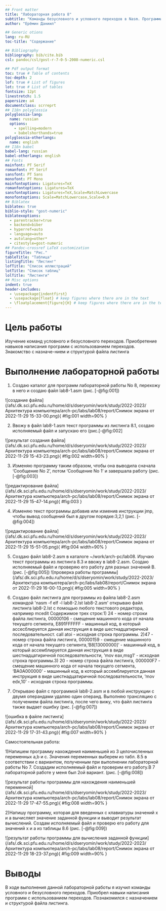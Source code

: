 ```yaml
---
## Front matter
title: "Лабораторная работа 8"
subtitle: "Команды безусловного и условного переходов в Nasm. Программирование ветвлений."
author: "Ерёмин Даниил"

## Generic otions
lang: ru-RU
toc-title: "Содержание"

## Bibliography
bibliography: bib/cite.bib
csl: pandoc/csl/gost-r-7-0-5-2008-numeric.csl

## Pdf output format
toc: true # Table of contents
toc-depth: 2
lof: true # List of figures
lot: true # List of tables
fontsize: 12pt
linestretch: 1.5
papersize: a4
documentclass: scrreprt
## I18n polyglossia
polyglossia-lang:
  name: russian
  options:
	- spelling=modern
	- babelshorthands=true
polyglossia-otherlangs:
  name: english
## I18n babel
babel-lang: russian
babel-otherlangs: english
## Fonts
mainfont: PT Serif
romanfont: PT Serif
sansfont: PT Sans
monofont: PT Mono
mainfontoptions: Ligatures=TeX
romanfontoptions: Ligatures=TeX
sansfontoptions: Ligatures=TeX,Scale=MatchLowercase
monofontoptions: Scale=MatchLowercase,Scale=0.9
## Biblatex
biblatex: true
biblio-style: "gost-numeric"
biblatexoptions:
  - parentracker=true
  - backend=biber
  - hyperref=auto
  - language=auto
  - autolang=other*
  - citestyle=gost-numeric
## Pandoc-crossref LaTeX customization
figureTitle: "Рис."
tableTitle: "Таблица"
listingTitle: "Листинг"
lofTitle: "Список иллюстраций"
lotTitle: "Список таблиц"
lolTitle: "Листинги"
## Misc options
indent: true
header-includes:
  - \usepackage{indentfirst}
  - \usepackage{float} # keep figures where there are in the text
  - \floatplacement{figure}{H} # keep figures where there are in the text
---
```


# Цель работы
Изучение команд условного и безусловного переходов. Приобретение навыков написания программ с использованием переходов. Знакомство с назначе-нием и структурой файла листинга


# Выполнение лабораторной работы

1) Создаю каталог для программ лабораторной работы No 8, перехожу в него и создаю файл lab8-1.asm (рис. [-@fig:001])

![создание файла](/afs/.dk.sci.pfu.edu.ru/home/d/s/dseryomin/work/study/2022-2023/Архитектура компьютера/arch-pc/labs/lab08/report/Снимок экрана от 2022-11-29 15-33-00.png){ #fig:001 width=90% }


2) Ввожу в файл lab8-1.asm текст программы из листинга 8.1, создаю исполняемый файл и запускаю его  (рис.[-@fig:002]

![результат создания файла](/afs/.dk.sci.pfu.edu.ru/home/d/s/dseryomin/work/study/2022-2023/Архитектура компьютера/arch-pc/labs/lab08/report/Снимок экрана от 2022-11-29 15-43-23.png){ #fig:002 width=90% }

3) Изменяю программу таким образом, чтобы она выводила сначала ‘Сообщение No 2’, потом ‘Сообщение No 1’ и завершала работу (рис. [-@fig:003])

![редактирование файла](/afs/.dk.sci.pfu.edu.ru/home/d/s/dseryomin/work/study/2022-2023/Архитектура компьютера/arch-pc/labs/lab08/report/Снимок экрана от 2022-11-29 15-47-14.png){ #fig:003 }

4) Изменяю текст программы добавив или изменив инструкции jmp, чтобы вывод сообщений был в другом порядке:3,2,1  (рис. [-@fig:004])

![редактирование файла](/afs/.dk.sci.pfu.edu.ru/home/d/s/dseryomin/work/study/2022-2023/Архитектура компьютера/arch-pc/labs/lab08/report/Снимок экрана от 2022-11-29 15-51-05.png){ #fig:004 width=90% }

5) Создаю файл lab8-2.asm в каталоге ~/work/arch-pc/lab08. Изучаю текст программы из листинга 8.3 и ввожу в lab8-2.asm. Создаю исполняемый файл и проверяю его работу для разных значений B. (рис. [-@fig:005])
![проверка работы программы](/afs/.dk.sci.pfu.edu.ru/home/d/s/dseryomin/work/study/2022-2023/Архитектура компьютера/arch-pc/labs/lab08/report/Снимок экрана от 2022-11-29 16-00-13.png){ #fig:005 width=90% }

6) Создаю файл листинга для программы из файла lab8-2.asm командой 'nasm -f elf -l lab8-2.lst lab8-2.asm' открываю файл листинга lab8-2.lst с помощью любого текстового редактора, например mcedit 
Содержимое трех строк:1) 24 - номер строки файла листинга, 00000106 - смещение машинного кода от начала текущего сегмента, E891FFFFFF - машинный код, в который ассесблируется данная инструкция в виде шестнадцатиричной последовательност. call atoi - исходная строка программы. 2)47 - номер строка файла листинга, 00000159 - смещение машинного кода от начала текущего сегмента,‘В8[13000000]’ - машинный код, в который ассемблируется данная инструкция в виде шестнадцатиричной последовательности, ‘mov eax,msg1’ - исходная строка программы.3) 20 - номер строка файла листинга, 000000F7 - смещение машинного кода от начала текущего сегмента, ‘ВA0A000000’ - машинный код, в который ассемблируется данная инструкция в виде шестнадцатиричной последовательности, ‘mov edx,10’ - исходная строка программы. 

7) Открываю файл с программой lab8-2.asm и в любой инструкции с двумя операндами удаляю один операнд. Выполняю трансляцию с получением файла листинга, после чего вижу, что файл листинга также выдает ошибку (рис. [-@fig:007])

![ошибка в файле листинга](/afs/.dk.sci.pfu.edu.ru/home/d/s/dseryomin/work/study/2022-2023/Архитектура компьютера/arch-pc/labs/lab08/report/Снимок экрана от 2022-11-29 17-31-43.png){ #fig:007 width=90% }

Самостоятельная работа: 

1)Напишем программу нахождения наименьшей из 3 целочисленных переменных a,b и c. Значения переменных выберем из табл. 8.5 в соответствии с вариантом, полученным при выполнении лабораторной работы No 7.
Создадим исполняемый файл и проверим его работу.В 7 лабораторной работе у меня был 2ой вариант. (рис. [-@fig:008])

![результат работы программы для нахождения наименьшей переменной](/afs/.dk.sci.pfu.edu.ru/home/d/s/dseryomin/work/study/2022-2023/Архитектура компьютера/arch-pc/labs/lab08/report/Снимок экрана от 2022-11-29 17-47-55.png){ #fig:008 width=90% }

2)Напишу программу, которая для введенных с клавиатуры значений x и a вычисляет значение заданной функции и выводит результат вычислений. Создам исполняемый файл и проверю его работу для значений x и a из таблицы 8.6 (рис. [-@fig:009])

![результат работы программы для вычисления заданной функции](/afs/.dk.sci.pfu.edu.ru/home/d/s/dseryomin/work/study/2022-2023/Архитектура компьютера/arch-pc/labs/lab08/report/Снимок экрана от 2022-11-29 18-23-37.png){ #fig:009 width=90% }


# Выводы

В ходе выполнения данной лабораторной работы я изучил команды условного и безусловного переходов. Приобрел навыки написания программ с использованием переходов. Познакомился с назначением и структурой файла листинга.
